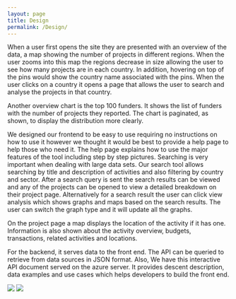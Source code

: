 ```yaml
---
layout: page
title: Design
permalink: /Design/
---
```


When a user first opens the site they are presented with an overview of the data, a map showing the number of projects in different regions. When the user zooms into this map the regions decrease in size allowing the user to see how many projects are in each country. In addition, hovering on top of the pins would show the country name associated with the pins. When the user clicks on a country it opens a page that allows the user to search and analyse the projects in that country.

Another overview chart is the top 100 funders. It shows the list of funders with the number of projects they reported. The chart is paginated, as shown, to display the distribution more clearly.

We designed our frontend to be easy to use requiring no instructions on how to use it however we thought it would be best to provide a help page to help those who need it. The help page explains how to use the major features of the tool including step by step pictures.
Searching is very important when dealing with large data sets. Our search tool allows searching by title and description of activities and also filtering by country and sector. After a search query is sent the search results can be viewed and any of the projects can be opened to view a detailed breakdown on their project page. Alternatively for a search result the user can click view analysis which shows graphs and maps based on the search results. The user can switch the graph type and it will update all the graphs.

On the project page a map displays the location of the activity if it has one. Information is also shown about the activity overview, budgets, transactions, related activities and locations.

For the backend, it serves data to the front end. The API can be queried to retrieve from data sources in JSON format. Also, We have this interactive API document served on the azure server. It provides descent description, data examples and use cases which helps developers to build the front end.



![]({{site.baseurl}}/images/architecture.png)
![]({{site.baseurl}}/images/sitemap2.png)